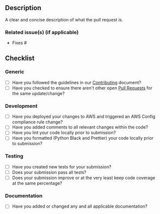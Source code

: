 ## Description

A clear and concise description of what the pull request is.

### Related issue(s) (if applicable)

- Fixes #

## Checklist

### Generic

- [ ] Have you followed the guidelines in our [Contributing](https://github.com/servian/aws-auto-remediate/blob/master/CONTRIBUTING.md) document?
- [ ] Have you checked to ensure there aren't other open [Pull Requests](https://github.com/servian/aws-auto-remediate/pulls) for the same update/change?

### Development

- [ ] Have you deployed your changes to AWS and triggered an AWS Config compliance rule change?
- [ ] Have you added comments to all relevant changes within the code?
- [ ] Have you lint your code locally prior to submission?
- [ ] Have you formatted (Python Black and Prettier) your code locally prior to submission?

### Testing

- [ ] Have you created new tests for your submission?
- [ ] Does your submission pass all tests?
- [ ] Does your submission improve or at the very least keep code coverage at the same percentage?

### Documentation

- [ ] Have you added or changed any and all applicable documentation?
